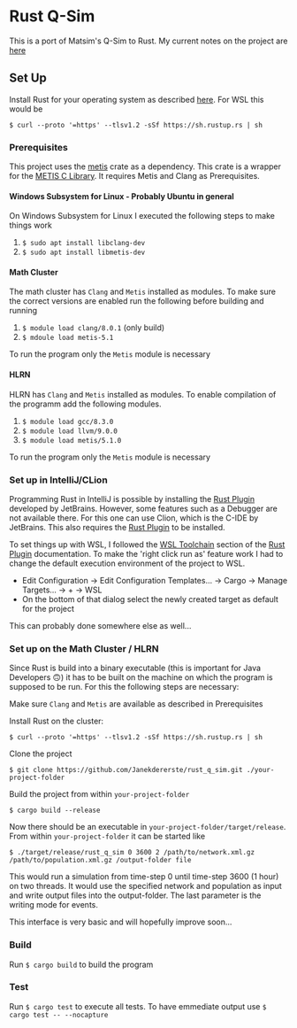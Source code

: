 # Rust Q-Sim

This is a port of Matsim's Q-Sim to Rust. My current notes on the project are [here](https://docs.google.com/document/d/1DkrSJ7KnKXfy2qg8wWyE7c9OPqOUB63px6wmkwuIS9M/edit?usp=sharing)

## Set Up

Install Rust for your operating system as described [here](https://www.rust-lang.org/tools/install). For WSL this would
be

```
$ curl --proto '=https' --tlsv1.2 -sSf https://sh.rustup.rs | sh
```

### Prerequisites

This project uses the [metis](https://crates.io/crates/metis) crate as a dependency.
This crate is a wrapper for the [METIS C Library](https://github.com/KarypisLab/METIS).
It requires Metis and Clang as Prerequisites. 

#### Windows Subsystem for Linux - Probably Ubuntu in general
On Windows Subsystem for Linux I executed the following steps to make
things work

1. `$ sudo apt install libclang-dev`
2. `$ sudo apt install libmetis-dev`

#### Math Cluster
The math cluster has `Clang` and `Metis` installed as modules. To make sure the correct versions are enabled run 
the following before building and running

1. `$ module load clang/8.0.1` (only build)
2. `$ mdoule load metis-5.1`

To run the program only the `Metis` module is necessary

#### HLRN
HLRN has `Clang` and `Metis` installed as modules. To enable compilation of the programm add the 
following modules.

1. `$ module load gcc/8.3.0`
2. `$ module load llvm/9.0.0`
3. `$ module load metis/5.1.0`

To run the program only the `Metis` module is necessary

### Set up in IntelliJ/CLion
Programming Rust in IntelliJ is possible by installing the [Rust Plugin](https://plugins.jetbrains.com/plugin/8182-rust/docs) developed by JetBrains. However, some features
such as a Debugger are not available there. For this one can use Clion, which is the C-IDE by JetBrains. This also
requires the [Rust Plugin](https://plugins.jetbrains.com/plugin/8182-rust/docs) to be installed. 

To set things up with WSL, I followed the [WSL Toolchain](https://plugins.jetbrains.com/plugin/8182-rust/docs/rust-project-settings.html#wsl-toolchain)
section of the [Rust Plugin](https://plugins.jetbrains.com/plugin/8182-rust/docs) documentation. To make the 'right click run as' 
feature work I had to change the default execution environment of the project to WSL. 

- Edit Configuration -> Edit Configuration Templates... ->
Cargo -> Manage Targets... -> + -> WSL
- On the bottom of that dialog select the newly created target as default for the project

This can probably done somewhere else as well...

### Set up on the Math Cluster / HLRN
Since Rust is build into a binary executable (this is important for Java Developers 🙃) it has to be built on the 
machine on which the program is supposed to be run. For this the following steps are necessary:

Make sure `Clang` and `Metis` are available as described in Prerequisites

Install Rust on the cluster:
```
$ curl --proto '=https' --tlsv1.2 -sSf https://sh.rustup.rs | sh
```
Clone the project
```
$ git clone https://github.com/Janekdererste/rust_q_sim.git ./your-project-folder
```
Build the project from within `your-project-folder`
```
$ cargo build --release
```
Now there should be an executable in `your-project-folder/target/release`. From within `your-project-folder` it can 
be started like
```
$ ./target/release/rust_q_sim 0 3600 2 /path/to/network.xml.gz /path/to/population.xml.gz /output-folder file
```
This would run a simulation from time-step 0 until time-step 3600 (1 hour) on two threads. It would use the 
specified network and population as input and write output files into the output-folder. The last parameter is
the writing mode for events.

This interface is very basic and will hopefully improve soon...

### Build

Run `$ cargo build` to build the program

### Test

Run `$ cargo test` to execute all tests. To have emmediate output use `$ cargo test -- --nocapture`
